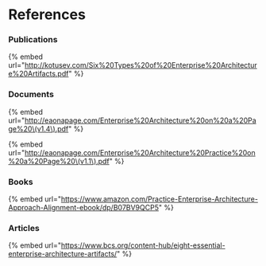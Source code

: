 # References

### Publications

{% embed url="http://kotusev.com/Six%20Types%20of%20Enterprise%20Architecture%20Artifacts.pdf" %}

### **Documents**

{% embed url="http://eaonapage.com/Enterprise%20Architecture%20on%20a%20Page%20\(v1.4\).pdf" %}

{% embed url="http://eaonapage.com/Enterprise%20Architecture%20Practice%20on%20a%20Page%20\(v1.1\).pdf" %}

### **Books**

{% embed url="https://www.amazon.com/Practice-Enterprise-Architecture-Approach-Alignment-ebook/dp/B07BV9QCP5" %}

### Articles

{% embed url="https://www.bcs.org/content-hub/eight-essential-enterprise-architecture-artifacts/" %}





